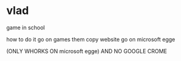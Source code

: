 # vlad
game in school

how to do it go on games 
them copy website 
go on microsoft egge 

(ONLY WHORKS ON microsoft egge)
AND NO GOOGLE CROME



